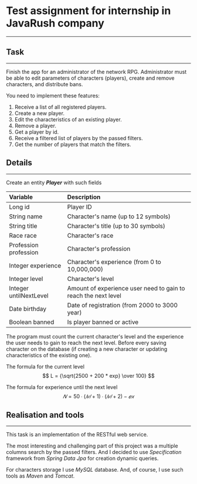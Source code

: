 # Test assignment for internship in JavaRush company #
***
## Task ##
***
Finish the app for an administrator of the network RPG. Administrator must be able to edit parameters of characters (players), create and remove characters, and distribute bans.

You need to implement these features:
1. Receive a list of all registered players.
2. Create a new player.
3. Edit the characteristics of an existing player.
4. Remove a player.
5. Get a player by id.
6. Receive a filtered list of players by the passed filters.
7. Get the number of players that match the filters.

## Details ##
***
Create an entity ***Player*** with such fields

| Variable               | Description                                                    |
|:-----------------------|:---------------------------------------------------------------|
| Long id                | Player ID                                                      |
| String name            | Character's name (up to 12 symbols)                            |
| String title           | Character's title (up to 30 symbols)                           |
| Race race              | Character's race                                               |
| Profession profession  | Character's profession                                         |
| Integer experience     | Character's experience (from 0 to 10,000,000)                  |
| Integer level          | Character's level                                              |
| Integer untilNextLevel | Amount of experience user need to gain to reach the next level |
| Date birthday          | Date of registration (from 2000 to 3000 year)                  |
| Boolean banned         | Is player banned or active                                     |

The program must count the current character's level and the experience the user needs to gain to reach the next level.
Before every saving character on the database (if creating a new character or updating characteristics of the existing one).

The formula for the current level
$$ L = {\sqrt{2500 + 200 * exp} \over 100} $$

The formula for experience until the next level
$$ 𝑁 = 50 ∙ (𝑙𝑣𝑙 + 1) ∙ (𝑙𝑣𝑙 + 2) − 𝑒𝑥 $$

## Realisation and tools ##
***
This task is an implementation of the RESTful web service.

The most interesting and challenging part of this project was a multiple columns search by the passed filters.
And I decided to use *Specification* framework from *Spring Data Jpa* for creation dynamic queries.

For characters storage I use *MySQL* database. And, of course, I use such tools as *Maven* and *Tomcat*.